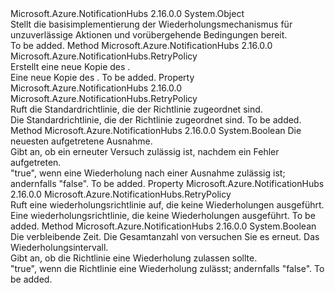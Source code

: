 <Type Name="RetryPolicy" FullName="Microsoft.Azure.NotificationHubs.RetryPolicy">
  <TypeSignature Language="C#" Value="public abstract class RetryPolicy" />
  <TypeSignature Language="ILAsm" Value=".class public auto ansi abstract beforefieldinit RetryPolicy extends System.Object" />
  <TypeSignature Language="DocId" Value="T:Microsoft.Azure.NotificationHubs.RetryPolicy" />
  <TypeSignature Language="VB.NET" Value="Public MustInherit Class RetryPolicy" />
  <TypeSignature Language="F#" Value="type RetryPolicy = class" />
  <AssemblyInfo>
    <AssemblyName>Microsoft.Azure.NotificationHubs</AssemblyName>
    <AssemblyVersion>2.16.0.0</AssemblyVersion>
  </AssemblyInfo>
  <Base>
    <BaseTypeName>System.Object</BaseTypeName>
  </Base>
  <Interfaces />
  <Docs>
    <summary>Stellt die basisimplementierung der Wiederholungsmechanismus für unzuverlässige Aktionen und vorübergehende Bedingungen bereit.</summary>
    <remarks>To be added.</remarks>
  </Docs>
  <Members>
    <Member MemberName="Clone">
      <MemberSignature Language="C#" Value="public abstract Microsoft.Azure.NotificationHubs.RetryPolicy Clone ();" />
      <MemberSignature Language="ILAsm" Value=".method public hidebysig newslot virtual instance class Microsoft.Azure.NotificationHubs.RetryPolicy Clone() cil managed" />
      <MemberSignature Language="DocId" Value="M:Microsoft.Azure.NotificationHubs.RetryPolicy.Clone" />
      <MemberSignature Language="VB.NET" Value="Public MustOverride Function Clone () As RetryPolicy" />
      <MemberSignature Language="F#" Value="abstract member Clone : unit -&gt; Microsoft.Azure.NotificationHubs.RetryPolicy" Usage="retryPolicy.Clone " />
      <MemberType>Method</MemberType>
      <AssemblyInfo>
        <AssemblyName>Microsoft.Azure.NotificationHubs</AssemblyName>
        <AssemblyVersion>2.16.0.0</AssemblyVersion>
      </AssemblyInfo>
      <ReturnValue>
        <ReturnType>Microsoft.Azure.NotificationHubs.RetryPolicy</ReturnType>
      </ReturnValue>
      <Parameters />
      <Docs>
        <summary>Erstellt eine neue Kopie des <see cref="T:Microsoft.Azure.NotificationHubs.RetryPolicy" />.</summary>
        <returns>Eine neue Kopie des <see cref="T:Microsoft.Azure.NotificationHubs.RetryPolicy" />.</returns>
        <remarks>To be added.</remarks>
      </Docs>
    </Member>
    <Member MemberName="Default">
      <MemberSignature Language="C#" Value="public static Microsoft.Azure.NotificationHubs.RetryPolicy Default { get; }" />
      <MemberSignature Language="ILAsm" Value=".property class Microsoft.Azure.NotificationHubs.RetryPolicy Default" />
      <MemberSignature Language="DocId" Value="P:Microsoft.Azure.NotificationHubs.RetryPolicy.Default" />
      <MemberSignature Language="VB.NET" Value="Public Shared ReadOnly Property Default As RetryPolicy" />
      <MemberSignature Language="F#" Value="member this.Default : Microsoft.Azure.NotificationHubs.RetryPolicy" Usage="Microsoft.Azure.NotificationHubs.RetryPolicy.Default" />
      <MemberType>Property</MemberType>
      <AssemblyInfo>
        <AssemblyName>Microsoft.Azure.NotificationHubs</AssemblyName>
        <AssemblyVersion>2.16.0.0</AssemblyVersion>
      </AssemblyInfo>
      <ReturnValue>
        <ReturnType>Microsoft.Azure.NotificationHubs.RetryPolicy</ReturnType>
      </ReturnValue>
      <Docs>
        <summary>Ruft die Standardrichtlinie, die der Richtlinie zugeordnet sind.</summary>
        <value>Die Standardrichtlinie, die der Richtlinie zugeordnet sind.</value>
        <remarks>To be added.</remarks>
      </Docs>
    </Member>
    <Member MemberName="IsRetryableException">
      <MemberSignature Language="C#" Value="protected abstract bool IsRetryableException (Exception lastException);" />
      <MemberSignature Language="ILAsm" Value=".method familyhidebysig newslot virtual instance bool IsRetryableException(class System.Exception lastException) cil managed" />
      <MemberSignature Language="DocId" Value="M:Microsoft.Azure.NotificationHubs.RetryPolicy.IsRetryableException(System.Exception)" />
      <MemberSignature Language="VB.NET" Value="Protected MustOverride Function IsRetryableException (lastException As Exception) As Boolean" />
      <MemberSignature Language="F#" Value="abstract member IsRetryableException : Exception -&gt; bool" Usage="retryPolicy.IsRetryableException lastException" />
      <MemberType>Method</MemberType>
      <AssemblyInfo>
        <AssemblyName>Microsoft.Azure.NotificationHubs</AssemblyName>
        <AssemblyVersion>2.16.0.0</AssemblyVersion>
      </AssemblyInfo>
      <ReturnValue>
        <ReturnType>System.Boolean</ReturnType>
      </ReturnValue>
      <Parameters>
        <Parameter Name="lastException" Type="System.Exception" />
      </Parameters>
      <Docs>
        <param name="lastException">Die neuesten aufgetretene Ausnahme.</param>
        <summary>Gibt an, ob ein erneuter Versuch zulässig ist, nachdem ein Fehler aufgetreten.</summary>
        <returns>"true", wenn eine Wiederholung nach einer Ausnahme zulässig ist; andernfalls "false".</returns>
        <remarks>To be added.</remarks>
      </Docs>
    </Member>
    <Member MemberName="NoRetry">
      <MemberSignature Language="C#" Value="public static Microsoft.Azure.NotificationHubs.RetryPolicy NoRetry { get; }" />
      <MemberSignature Language="ILAsm" Value=".property class Microsoft.Azure.NotificationHubs.RetryPolicy NoRetry" />
      <MemberSignature Language="DocId" Value="P:Microsoft.Azure.NotificationHubs.RetryPolicy.NoRetry" />
      <MemberSignature Language="VB.NET" Value="Public Shared ReadOnly Property NoRetry As RetryPolicy" />
      <MemberSignature Language="F#" Value="member this.NoRetry : Microsoft.Azure.NotificationHubs.RetryPolicy" Usage="Microsoft.Azure.NotificationHubs.RetryPolicy.NoRetry" />
      <MemberType>Property</MemberType>
      <AssemblyInfo>
        <AssemblyName>Microsoft.Azure.NotificationHubs</AssemblyName>
        <AssemblyVersion>2.16.0.0</AssemblyVersion>
      </AssemblyInfo>
      <ReturnValue>
        <ReturnType>Microsoft.Azure.NotificationHubs.RetryPolicy</ReturnType>
      </ReturnValue>
      <Docs>
        <summary>Ruft eine wiederholungsrichtlinie auf, die keine Wiederholungen ausgeführt.</summary>
        <value>Eine wiederholungsrichtlinie, die keine Wiederholungen ausgeführt.</value>
        <remarks>To be added.</remarks>
      </Docs>
    </Member>
    <Member MemberName="OnShouldRetry">
      <MemberSignature Language="C#" Value="protected abstract bool OnShouldRetry (TimeSpan remainingTime, int currentRetryCount, out TimeSpan retryInterval);" />
      <MemberSignature Language="ILAsm" Value=".method familyhidebysig newslot virtual instance bool OnShouldRetry(valuetype System.TimeSpan remainingTime, int32 currentRetryCount, [out] valuetype System.TimeSpan&amp; retryInterval) cil managed" />
      <MemberSignature Language="DocId" Value="M:Microsoft.Azure.NotificationHubs.RetryPolicy.OnShouldRetry(System.TimeSpan,System.Int32,System.TimeSpan@)" />
      <MemberSignature Language="VB.NET" Value="Protected MustOverride Function OnShouldRetry (remainingTime As TimeSpan, currentRetryCount As Integer, ByRef retryInterval As TimeSpan) As Boolean" />
      <MemberSignature Language="F#" Value="abstract member OnShouldRetry : TimeSpan * int *  -&gt; bool" Usage="retryPolicy.OnShouldRetry (remainingTime, currentRetryCount, retryInterval)" />
      <MemberType>Method</MemberType>
      <AssemblyInfo>
        <AssemblyName>Microsoft.Azure.NotificationHubs</AssemblyName>
        <AssemblyVersion>2.16.0.0</AssemblyVersion>
      </AssemblyInfo>
      <ReturnValue>
        <ReturnType>System.Boolean</ReturnType>
      </ReturnValue>
      <Parameters>
        <Parameter Name="remainingTime" Type="System.TimeSpan" />
        <Parameter Name="currentRetryCount" Type="System.Int32" />
        <Parameter Name="retryInterval" Type="System.TimeSpan&amp;" RefType="out" />
      </Parameters>
      <Docs>
        <param name="remainingTime">Die verbleibende Zeit.</param>
        <param name="currentRetryCount">Die Gesamtanzahl von versuchen Sie es erneut.</param>
        <param name="retryInterval">Das Wiederholungsintervall.</param>
        <summary>Gibt an, ob die Richtlinie eine Wiederholung zulassen sollte.</summary>
        <returns>"true", wenn die Richtlinie eine Wiederholung zulässt; andernfalls "false".</returns>
        <remarks>To be added.</remarks>
      </Docs>
    </Member>
  </Members>
</Type>